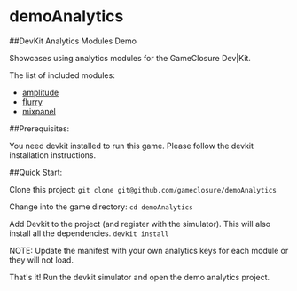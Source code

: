 demoAnalytics
=================

##DevKit Analytics Modules Demo

Showcases using analytics modules for the GameClosure Dev|Kit.

The list of included modules:

- [amplitude](https://github.com/gameclosure/amplitude)
- [flurry](https://github.com/gameclosure/flurry)
- [mixpanel](https://github.com/gameclosure/mixpanel)


##Prerequisites:

You need devkit installed to run this game. Please follow the devkit
installation instructions.


##Quick Start:

Clone this project:
`git clone git@github.com/gameclosure/demoAnalytics`

Change into the game directory:
`cd demoAnalytics`

Add Devkit to the project (and register with the simulator). This will also
install all the dependencies.
`devkit install`

NOTE: Update the manifest with your own analytics keys for each module or they will
not load.

That's it! Run the devkit simulator and open the demo analytics project.
